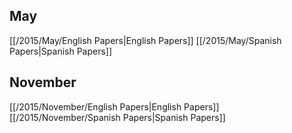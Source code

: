 
## May
[[/2015/May/English Papers|English Papers]]
[[/2015/May/Spanish Papers|Spanish Papers]]

## November
[[/2015/November/English Papers|English Papers]]
[[/2015/November/Spanish Papers|Spanish Papers]]
